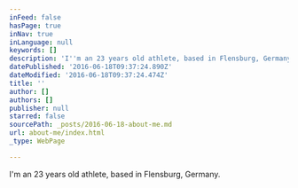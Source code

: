 ```yaml
---
inFeed: false
hasPage: true
inNav: true
inLanguage: null
keywords: []
description: 'I''m an 23 years old athlete, based in Flensburg, Germany.'
datePublished: '2016-06-18T09:37:24.890Z'
dateModified: '2016-06-18T09:37:24.474Z'
title: ''
author: []
authors: []
publisher: null
starred: false
sourcePath: _posts/2016-06-18-about-me.md
url: about-me/index.html
_type: WebPage

---
```

I'm an 23 years old athlete, based in Flensburg, Germany.